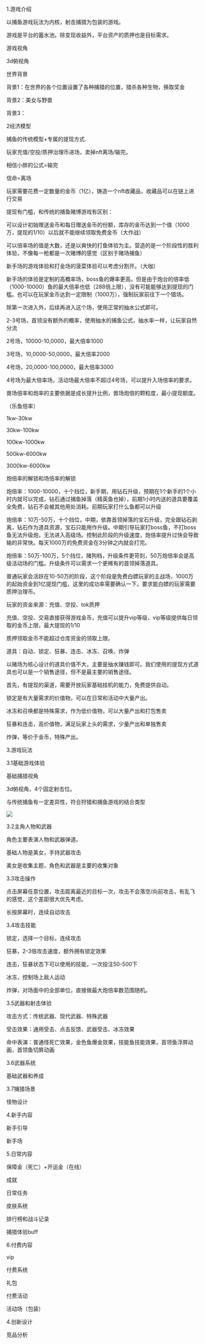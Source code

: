 1.游戏介绍

以捕鱼游戏玩法为内核，射击捕猎为包装的游戏。

游戏是平台的蓄水池。除变现收益外，平台资产的质押也是目标需求。



游戏视角

3d俯视角



世界背景

背景1：在世界的各个位置设置了各种捕猎的位置，猎杀各种生物，换取奖金

背景2：美女与野兽

背景3：



2经济模型

捕鱼的传统模型+专属的提现方式.

玩家充值/空投/质押治理币进场，卖掉nft离场/输完。

相信小胖的公式=输完

信命=离场



玩家需要花费一定数量的金币（1亿），铸造一个nft收藏品，收藏品可以在链上进行交易

提现有门槛，和传统的捕鱼赌博游戏有区别：

可以设计初始赠送金币和每日赠送金币的份额，库存的金币达到一个值（1000万，提现的1/10）以后就不能继续领取免费金币（大作战）

可以倍率场的值是大数，还是以爽快的打鱼体验为主。营造的是一个阶段性的胜利体验，不像每一枪都是一次赌博的感觉（区别于赌场捕鱼）

新手场的游戏体验和打金场的菠菜体验可以考虑分割开。（大咖）

新手场的体验是定制的高概率场，boss鱼的爆率更高。但是由于炮台的倍率低（1000-10000）鱼的最大倍率也低（288倍上限），没有可能能够达到提现的门槛。也可以在玩家金币达到一定限制（1000万），强制玩家前往下一个猎场。

除第一次进入外，后续再进入这个场，使用正常的抽水公式即可。

2-3号场，首领没有额外的概率，使用抽水的捕鱼公式，抽水率一样，让玩家自然分流

2号场，10000-10,0000，最大倍率1000

3号场，10,0000-50,0000，最大倍率2000

4号场，20,0000-100,0000，最大倍率3000

4号场为最大倍率场，活动场最大倍率不超过4号场，可以提升入场倍率的要求。

兽场倍率和炮率的主要依据是成长提升比例，兽场炮倍的颗粒度，最小提现额度。



（乐鱼倍率）

1kw-30kw

30kw-100kw

100kw-1000kw

500kw-6000kw

3000kw-6000kw



炮倍率的解锁和场倍率的解锁

炮倍率：1000-10000，十个挡位，新手期，用钻石升级，预期在1个新手的1个小时内就可以完成，钻石通过捕鱼掉落（精英鱼也掉），前期1小时内送的道具要覆盖全免费，钻石不会被其他用处消耗。前期玩家打什么鱼都可以升级

炮倍率：10万-50万，十个挡位，中期，依靠首领掉落的宝石升级，完全跟钻石剥离，钻石作为道具资源，宝石只能用作升级。中期引导玩家打boss鱼，不打boss鱼无法升级炮，无法进入高级场。控制此阶段的升级速度，炮倍率提升过快会导致输的非常快。每天1000万的免费资金在3分钟之内就会打完。

炮倍率：50万-100万，5个挡位，赌狗档，升级条件更苛刻，50万炮倍率会是高级活动场的门槛。升级条件可以需求一个更稀有的首领掉落道具。



普通玩家会活跃在10-50万的阶段，这个阶段是免费白嫖玩家的主战场，1000万的起始资金到1亿提现门槛，这里的成功率需要确认一下。要求能白嫖的玩家需要质押治理币。



玩家的资金来源：充值、空投、tok质押

充值、空投、交易直接获得游戏金币，充值可以提升vip等级，vip等级提供每日领取的金币上限，最大提现的1/10

质押领取金币不能超过仓库资金的领取上限。



道具：自动、锁定、狂暴、连击、冰冻、召唤、炸弹

以赌场为核心设计的道具价值不大，主要是抽水赚钱即可。我们使用的提现方式道具也可以是一个销售途径，但不是最主要的销售途径。

首先，有提现的渠道，需要开放玩家基础挂机的能力，免费提供自动。

锁定是有大量需求的价值物，可以在日常和活动中大量产出。

冰冻和召唤都是特殊需求，作为低价值物，可以大量产出和打包售卖

狂暴和连击，高价值物，满足玩家上头的需求，少量产出和单独售卖

炸弹，等价于金币，特殊产出。







3.游戏玩法

3.1基础游戏体验

基础捕猎视角

3d俯视角，4个固定射击位。

与传统捕鱼有一定差异性，符合狩猎和捕鱼游戏的结合类型

![](https://cdn.nlark.com/yuque/0/2024/png/43733765/1731320746612-643eee52-f386-4749-ad2c-d2452d2bef72.png)



3.2主角人物和武器

角色主要表演人物和武器弹道。

基础人物是美女，手持武器攻击

美女是收集主题，角色和武器是主要的收集对象



3.3攻击操作

点击屏幕任意位置，攻击距离最近的目标一次，攻击不会落空/向前攻击，有乱飞的感觉，这个差距很大优先考虑。

长按屏幕时，连续自动攻击



3.4攻击技能

锁定，选择一个目标，连续攻击

狂暴，2-3倍攻击速度，额外拥有锁定效果

连击，狂暴状态下可以使用的技能，一次投注50-500下

冰冻，控制场上敌人运动

炸弹，对场面中的全部单位，直接做最大炮倍率数范围随机。



3.5武器和射击体验

攻击方式：传统武器、现代武器、特殊武器

受击效果：通用受击、点击反馈、武器受击、冰冻效果

命中表演：普通怪死亡效果，金色鱼爆金效果，技能鱼技能效果，首领鱼浮屏动画，首领鱼切屏动画



3.6武器系统

基础武器和养成



3.7捕猎场景

怪物设计















4.新手内容

新手引导

新手场



5.日常内容

保障金（死亡）+开运金（在线）

成就

日常任务

皮肤系统

排行榜和战斗记录



捕猎体验buff



6.付费内容

vip

付费系统

礼包

付费活动

活动场（包装）









4.创新设计

竞品分析











